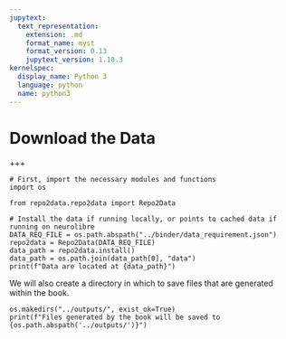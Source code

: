 ```yaml
---
jupytext:
  text_representation:
    extension: .md
    format_name: myst
    format_version: 0.13
    jupytext_version: 1.10.3
kernelspec:
  display_name: Python 3
  language: python
  name: python3
---
```


# Download the Data

+++

```{code-cell} ipython3
# First, import the necessary modules and functions
import os

from repo2data.repo2data import Repo2Data

# Install the data if running locally, or points to cached data if running on neurolibre
DATA_REQ_FILE = os.path.abspath("../binder/data_requirement.json")
repo2data = Repo2Data(DATA_REQ_FILE)
data_path = repo2data.install()
data_path = os.path.join(data_path[0], "data")
print(f"Data are located at {data_path}")
```

We will also create a directory in which to save files that are generated within the book.

```{code-cell} ipython3
os.makedirs("../outputs/", exist_ok=True)
print(f"Files generated by the book will be saved to {os.path.abspath('../outputs/')}")
```
